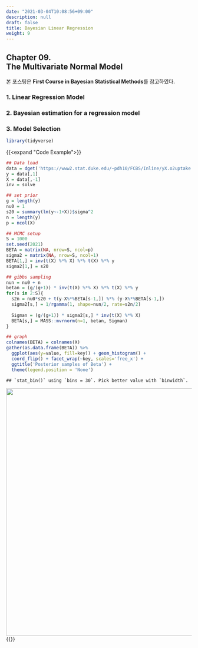 ```yaml
---
date: "2021-03-04T10:08:56+09:00"
description: null
draft: false
title: Bayesian Linear Regression
weight: 9
---
```


## Chapter 09. <br> The Multivariate Normal Model
본 포스팅은 **First Course in Bayesian Statistical Methods**를 참고하였다.

### 1. Linear Regression Model
### 2. Bayesian estimation for a regression model
### 3. Model Selection


```r
library(tidyverse)
```

{{<expand "Code Example">}}

```r
## Data load 
data = dget('https://www2.stat.duke.edu/~pdh10/FCBS/Inline/yX.o2uptake')
y = data[,1]
X = data[,-1]
inv = solve

## set prior
g = length(y)
nu0 = 1
s20 = summary(lm(y~-1+X))$sigma^2
n = length(y)
p = ncol(X)

## MCMC setup
S = 1000
set.seed(2021)
BETA = matrix(NA, nrow=S, ncol=p)
sigma2 = matrix(NA, nrow=S, ncol=1)
BETA[1,] = inv(t(X) %*% X) %*% t(X) %*% y
sigma2[1,] = s20

## gibbs sampling
nun = nu0 + n
betan = (g/(g+1)) * inv(t(X) %*% X) %*% t(X) %*% y
for(s in 2:S){
  s2n = nu0*s20 + t(y-X%*%BETA[s-1,]) %*% (y-X%*%BETA[s-1,])
  sigma2[s,] = 1/rgamma(1, shape=nun/2, rate=s2n/2)
  
  Sigman = (g/(g+1)) * sigma2[s,] * inv(t(X) %*% X)
  BETA[s,] = MASS::mvrnorm(n=1, betan, Sigman)
}

## graph
colnames(BETA) = colnames(X)
gather(as.data.frame(BETA)) %>% 
  ggplot(aes(y=value, fill=key)) + geom_histogram() +
  coord_flip() + facet_wrap(~key, scales='free_x') +
  ggtitle('Posterior samples of Beta') +
  theme(legend.position = 'None')
```

```
## `stat_bin()` using `bins = 30`. Pick better value with `binwidth`.
```

<img src="/ko/posts/Statistics/Bayesian/fcb09_files/figure-html/unnamed-chunk-2-1.png" width="672" />
{{</expand>}}
